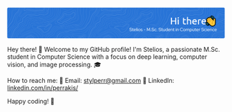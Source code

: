 ![Header](./my_banner.png)

Hey there! 👋 Welcome to my GitHub profile! I'm Stelios, a passionate M.Sc. student in Computer Science with a focus on deep learning, computer vision, and image processing. 🎓



How to reach me: 
📧 Email: stylperr@gmail.com
💼 LinkedIn: [linkedin.com/in/perrakis/](https://www.linkedin.com/in/perrakis/)



Happy coding! 🚀
